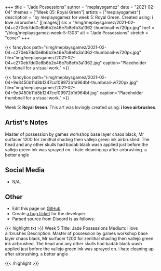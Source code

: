 +++
title =       "Jade Possessions"
author =      "meplaysgamez"
date =        "2021-02-04"
themes =      ["Week 05: Royal Green"]
artists =     ["meplaysgamez"]
description = "by meplaysgamez for week 5: Royal Green. Created using: i love airbrushes."
[[images]]
      src = "/img/meplaysgamez/2021-02-04+c270eb7dd0e8b6b2e46e7b8efb3a1362-thumbnail-w720px.jpg"
      href = "/blog/meplaysgamez-week-5-f303"
      alt = "Jade Possessions"
      stretch = "cover"
+++


{{< fancybox path="/img/meplaysgamez/2021-02-04+c270eb7dd0e8b6b2e46e7b8efb3a1362-thumbnail-w720px.jpg" file="img/meplaysgamez/2021-02-04+c270eb7dd0e8b6b2e46e7b8efb3a1362.jpg" caption="Placeholder thumbnail for a visual work." >}}

{{< fancybox path="/img/meplaysgamez/2021-02-04+9e3450b11d8b1247ccf09972b1d964bf-thumbnail-w720px.jpg" file="img/meplaysgamez/2021-02-04+9e3450b11d8b1247ccf09972b1d964bf.jpg" caption="Placeholder thumbnail for a visual work." >}}


Week 5: **Royal Green**. This art was lovingly created using: **i love airbrushes**.

## Artist's Notes

Master of possession by games workshop base layer chaos black, Mr surfacer 1200 for zenithal shading then vallejo green ink airbrushed. The head and any other skulls had badab black wash applied just before the vallejo green ink was sprayed on.
i hate cleaning up after airbrushing.
a better angle

## Social Media

- N/A.

## Other

- Edit this page on [GitHub](https://github.com/teaminkling/web-refresh/edit/main/content/blog/meplaysgamez-week-5-f303.md).
- Create [a bug ticket](https://github.com/teaminkling/web-refresh/issues/new?assignees=&labels=bug&template=problem-report.md&title=) for the developer.
- Parsed source from Discord is as follows:

{{< highlight txt >}}
Week 5
Title: Jade Possessions
Medium: i love airbrushes
Description: Master of possession by games workshop base layer chaos black, Mr surfacer 1200 for zenithal shading then vallejo green ink airbrushed. The head and any other skulls had badab black wash applied just before the vallejo green ink was sprayed on.
i hate cleaning up after airbrushing.
a better angle

{{< /highlight >}}